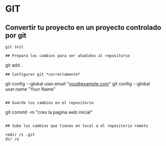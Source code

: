 # GIT
## Convertir tu proyecto en un proyecto controlado por git
```
git init

## Prepara los cambios para ser añadidos al repositorio
```
git add .
```
## Configurar git *correctamente*
```
git config --global user.email "you@example.com"
git config --global user.name "Your Name"
```

## Guarda los cambios en el repositorio
```
git commit -m "creo la pagina web inicial"
```

## Sube los cambios que tienes en local a el repositorio remoto

rmdir /s .git
dir /a